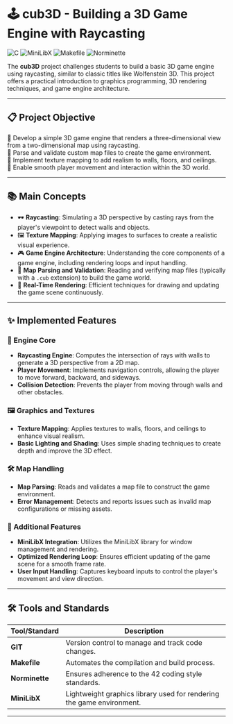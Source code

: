 # 🕹️ cub3D - Building a 3D Game Engine with Raycasting

![C](https://img.shields.io/badge/Language-C-blue) ![MiniLibX](https://img.shields.io/badge/Graphics-MiniLibX-orange) ![Makefile](https://img.shields.io/badge/Tool-Makefile-yellow) ![Norminette](https://img.shields.io/badge/Style-Norminette-green)

The **cub3D** project challenges students to build a basic 3D game engine using raycasting, similar to classic titles like Wolfenstein 3D. This project offers a practical introduction to graphics programming, 3D rendering techniques, and game engine architecture.

---

## 📋 Project Objective

🔹 Develop a simple 3D game engine that renders a three-dimensional view from a two-dimensional map using raycasting.  
🔹 Parse and validate custom map files to create the game environment.  
🔹 Implement texture mapping to add realism to walls, floors, and ceilings.  
🔹 Enable smooth player movement and interaction within the 3D world.

---

## 📚 Main Concepts

- 🕶️ **Raycasting**: Simulating a 3D perspective by casting rays from the player's viewpoint to detect walls and objects.
- 🖼️ **Texture Mapping**: Applying images to surfaces to create a realistic visual experience.
- 🎮 **Game Engine Architecture**: Understanding the core components of a game engine, including rendering loops and input handling.
- 📂 **Map Parsing and Validation**: Reading and verifying map files (typically with a `.cub` extension) to build the game world.
- 🔄 **Real-Time Rendering**: Efficient techniques for drawing and updating the game scene continuously.

---

## ✨ Implemented Features

### 🔧 Engine Core
- **Raycasting Engine**: Computes the intersection of rays with walls to generate a 3D perspective from a 2D map.
- **Player Movement**: Implements navigation controls, allowing the player to move forward, backward, and sideways.
- **Collision Detection**: Prevents the player from moving through walls and other obstacles.

### 🖼️ Graphics and Textures
- **Texture Mapping**: Applies textures to walls, floors, and ceilings to enhance visual realism.
- **Basic Lighting and Shading**: Uses simple shading techniques to create depth and improve the 3D effect.

### 🛠️ Map Handling
- **Map Parsing**: Reads and validates a map file to construct the game environment.
- **Error Management**: Detects and reports issues such as invalid map configurations or missing assets.

### 🔄 Additional Features
- **MiniLibX Integration**: Utilizes the MiniLibX library for window management and rendering.
- **Optimized Rendering Loop**: Ensures efficient updating of the game scene for a smooth frame rate.
- **User Input Handling**: Captures keyboard inputs to control the player's movement and view direction.

---

## 🛠️ Tools and Standards

| Tool/Standard         | Description                                                        |
|-----------------------|--------------------------------------------------------------------|
| **GIT**               | Version control to manage and track code changes.                  |
| **Makefile**          | Automates the compilation and build process.                       |
| **Norminette**        | Ensures adherence to the 42 coding style standards.                |
| **MiniLibX**          | Lightweight graphics library used for rendering the game environment.|

---
